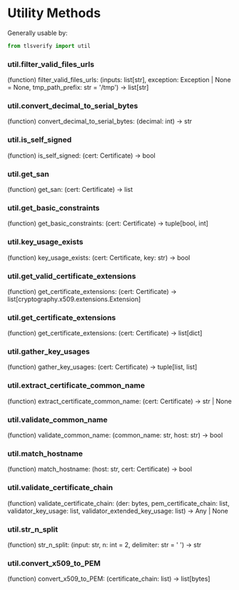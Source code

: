 # Utility Methods

Generally usable by:

```py
from tlsverify import util
```

### util.filter_valid_files_urls

(function) filter_valid_files_urls: (inputs: list[str], exception: Exception | None = None, tmp_path_prefix: str = '/tmp') -> list[str]

### util.convert_decimal_to_serial_bytes

(function) convert_decimal_to_serial_bytes: (decimal: int) -> str

### util.is_self_signed

(function) is_self_signed: (cert: Certificate) -> bool

### util.get_san

(function) get_san: (cert: Certificate) -> list

### util.get_basic_constraints

(function) get_basic_constraints: (cert: Certificate) -> tuple[bool, int]

### util.key_usage_exists

(function) key_usage_exists: (cert: Certificate, key: str) -> bool

### util.get_valid_certificate_extensions

(function) get_certificate_extensions: (cert: Certificate) -> list[cryptography.x509.extensions.Extension]

### util.get_certificate_extensions

(function) get_certificate_extensions: (cert: Certificate) -> list[dict]

### util.gather_key_usages

(function) gather_key_usages: (cert: Certificate) -> tuple[list, list]

### util.extract_certificate_common_name

(function) extract_certificate_common_name: (cert: Certificate) -> str | None

### util.validate_common_name

(function) validate_common_name: (common_name: str, host: str) -> bool

### util.match_hostname

(function) match_hostname: (host: str, cert: Certificate) -> bool

### util.validate_certificate_chain

(function) validate_certificate_chain: (der: bytes, pem_certificate_chain: list, validator_key_usage: list, validator_extended_key_usage: list) -> Any | None

### util.str_n_split

(function) str_n_split: (input: str, n: int = 2, delimiter: str = ' ') -> str

### util.convert_x509_to_PEM

(function) convert_x509_to_PEM: (certificate_chain: list) -> list[bytes]
